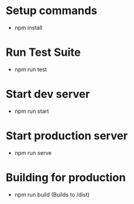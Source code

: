 # Setup commands
  -  npm install
# Run Test Suite
 - npm run test

# Start dev server
 - npm run start

# Start production server
 - npm run serve
# Building for production
 - npm run build (Builds to /dist)